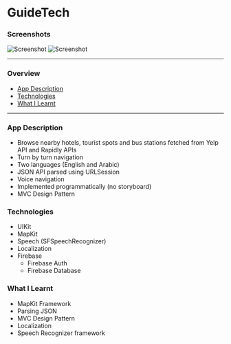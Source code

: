 # GuideTech

### Screenshots
![Screenshot](https://res.cloudinary.com/valtermachado/image/upload/v1626242611/GitHub%20ReadMe%20Pics/guidetech_odbvec.png)
![Screenshot](https://res.cloudinary.com/valtermachado/image/upload/v1626242599/GitHub%20ReadMe%20Pics/guidetech2_hqfdwo.png)



---

### Overview 
* [App Description](#app-description)
* [Technologies](#technologies)
* [What I Learnt](#what-i-learnt)

---

### App Description
* Browse nearby hotels, tourist spots and bus stations fetched from Yelp API and Rapidly APIs
* Turn by turn navigation
* Two languages (English and Arabic)
* JSON API parsed using URLSession 
* Voice navigation
* Implemented programmatically (no storyboard)
* MVC Design Pattern

### Technologies
* UIKit
* MapKit
* Speech (SFSpeechRecognizer)
* Localization
* Firebase
    * Firebase Auth
    * Firebase Database

###  What I Learnt
* MapKit Framework
* Parsing JSON
* MVC Design Pattern
* Localization
* Speech Recognizer framework


